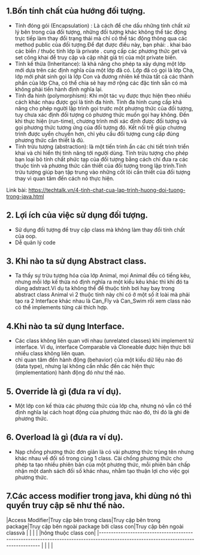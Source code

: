 ## 1.Bốn tính chất của hướng đối tượng.
- Tính đóng gói (Encapsulation) : Là cách để che dấu những tính chất xử lý bên trong của đối tượng, những đối tượng khác không thể tác động trực tiếp làm thay đổi trạng thái mà chỉ có thể tác động thông qua các method public của đối tượng.Để đạt được điều này, bạn phải:
. khai báo các biến / thuộc tính lớp là private 
. cung cấp các phương thức get và set công khai để truy cập và cập nhật giá trị của một private biến.
- Tính kế thừa (Inheritance): là khả năng cho phép ta xây dựng một lớp mới dựa trên các định nghĩa của một lớp đã có. Lớp đã có gọi là lớp Cha, lớp mới phát sinh gọi là lớp Con và đương nhiên kế thừa tất cả các thành phần của lớp Cha, có thể chia sẻ hay mở rộng các đặc tính sẵn có mà không phải tiến hành định nghĩa lại.
- Tính đa hình (polymorphism): Khi một tác vụ được thực hiện theo nhiều cách khác nhau được gọi là tính đa hình. Tính đa hình cung cấp khả năng cho phép người lập trình gọi trước một phương thức của đối tượng, tuy chưa xác định đối tượng có phương thức muốn gọi hay không. Đến khi thực hiện (run-time), chương trình mới xác định được đối tượng và gọi phương thức tương ứng của đối tượng đó. Kết nối trễ giúp chương trình được uyển chuyển hơn, chỉ yêu cầu đối tượng cung cấp đúng phương thức cần thiết là đủ.
- Tính trừu tượng (abstraction): là một tiến trình ẩn các chi tiết trình triển khai và chỉ hiển thị tính năng tới người dùng. Tính trừu tượng cho phép bạn loại bỏ tính chất phức tạp của đối tượng bằng cách chỉ đưa ra các thuộc tính và phương thức cần thiết của đối tượng trong lập trình.Tính trừu tượng giúp bạn tập trung vào những cốt lõi cần thiết của đối tượng thay vì quan tâm đến cách nó thực hiện.

Link bài: https://techtalk.vn/4-tinh-chat-cua-lap-trinh-huong-doi-tuong-trong-java.html 

## 2. Lợi ích của việc sử dụng đối tượng.
- Sử dụng đối tượng để truy cập class mà không làm thay đổi tính chất của oop.
- Dễ quản lý code 
## 3. Khi nào ta sử dụng Abstract class.
- Ta thấy sự trừu tượng hóa của lớp Animal, mọi Animal đều có tiếng kêu, nhưng mỗi lớp kế thừa nó định nghĩa ra một kiểu kêu khác thì 
khi đó ta dùng adstract.Ví dụ ta không thể để thuộc tính bơi hay bay trong abstract class Animal vì 2 thuộc tính này chỉ có ở một số ít loài mà phải tạo ra 2 Interface khác nhau là Can_Fly và Can_Swim rồi xem class nào có thể implements từng cái thích hợp.
## 4.Khi nào ta sử dụng Interface.
- Các class không liên quan với nhau (unrelated classes) khi implement từ interface. Ví dụ, interface Comparable và Cloneable được hiện thực bởi nhiều class không liên quan.
- chỉ quan tâm đến hành động (behavior) của một kiểu dữ liệu nào đó (data type), nhưng lại không cần nhắc đến các hiện thực (implementation) hành động đó như thế nào.
## 5. Override là gì (đưa ra ví dụ).
- Một lớp con kế thừa các phương thức của lớp cha, nhưng nó vẫn có thể định nghĩa lại cách hoạt động của phương thức nào đó, thì đó là ghi đè phương thức.
## 6. Overload là gì (đưa ra ví dụ).
- Nạp chồng phương thức đơn giản là có vài phương thức trùng tên nhưng khác nhau về đối số trong cùng 1 class. Cài chồng phương thức cho phép ta tạo nhiều phiên bản của một phương thức, mỗi phiên bản chấp nhận một danh sách đối số khác nhau, nhằm tạo thuận lợi cho việc gọi phương thức.
## 7.Các access modifier trong java, khi dùng nó thì quyền truy cập sẽ như thế nào.
|Access Modifier|Truy cập bên trong class|Truy cập bên trong package|Truy cập bên ngoài package bởi class con|Truy cập bên ngoài classvà 
|               |                         |                          |                                        |hông thuộc class con|
|-----------------------------------------------------------------------------------------------------------------------------------
|
|
|
|





